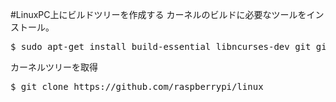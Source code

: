 
#LinuxPC上にビルドツリーを作成する
カーネルのビルドに必要なツールをインストール。
<pre>
$ sudo apt-get install build-essential libncurses-dev git git-core
</pre>

カーネルツリーを取得
<pre>
$ git clone https://github.com/raspberrypi/linux
</pre>
